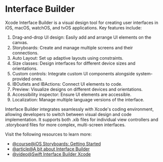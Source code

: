 # Interface Builder

Xcode Interface Builder is a visual design tool for creating user interfaces in iOS, macOS, watchOS, and tvOS applications. Key features include:

1. Drag-and-drop UI design: Easily add and arrange UI elements on the canvas.
2. Storyboards: Create and manage multiple screens and their connections.
3. Auto Layout: Set up adaptive layouts using constraints.
4. Size classes: Design interfaces for different device sizes and orientations.
5. Custom controls: Integrate custom UI components alongside system-provided ones.
6. IBOutlets and IBActions: Connect UI elements to code.
7. Preview: Visualize designs on different devices and orientations.
8. Accessibility inspector: Ensure UI elements are accessible.
9. Localization: Manage multiple language versions of the interface.

Interface Builder integrates seamlessly with Xcode's coding environment, allowing developers to switch between visual design and code implementation. It supports both .xib files for individual view controllers and .storyboard files for more complex, multi-screen interfaces.

Visit the following resources to learn more:

- [@course@iOS Storyboards: Getting Started](https://www.kodeco.com/5055364-ios-storyboards-getting-started)
- [@article@A bit about Interface Builder](https://medium.com/swlh/a-bit-about-interface-builder-ceffaf484580)
- [@video@Swift Interface Builder Xcode](https://www.youtube.com/watch?v=Wf1MfPdBdNE)